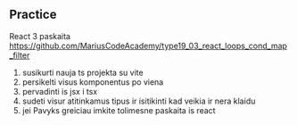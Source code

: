 ## Practice

React 3 paskaita
https://github.com/MariusCodeAcademy/type19_03_react_loops_cond_map_filter

1. susikurti nauja ts projekta su vite
2. persikelti visus komponentus po viena
3. pervadinti is jsx i tsx
4. sudeti visur atitinkamus tipus ir isitikinti kad veikia ir nera klaidu
5. jei Pavyks greiciau imkite tolimesne paskaita is react
